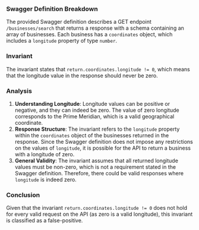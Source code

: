 ### Swagger Definition Breakdown
The provided Swagger definition describes a GET endpoint `/businesses/search` that returns a response with a schema containing an array of businesses. Each business has a `coordinates` object, which includes a `longitude` property of type `number`.

### Invariant
The invariant states that `return.coordinates.longitude != 0`, which means that the longitude value in the response should never be zero.

### Analysis
1. **Understanding Longitude**: Longitude values can be positive or negative, and they can indeed be zero. The value of zero longitude corresponds to the Prime Meridian, which is a valid geographical coordinate.
2. **Response Structure**: The invariant refers to the `longitude` property within the `coordinates` object of the businesses returned in the response. Since the Swagger definition does not impose any restrictions on the values of `longitude`, it is possible for the API to return a business with a longitude of zero.
3. **General Validity**: The invariant assumes that all returned longitude values must be non-zero, which is not a requirement stated in the Swagger definition. Therefore, there could be valid responses where `longitude` is indeed zero.

### Conclusion
Given that the invariant `return.coordinates.longitude != 0` does not hold for every valid request on the API (as zero is a valid longitude), this invariant is classified as a false-positive.
